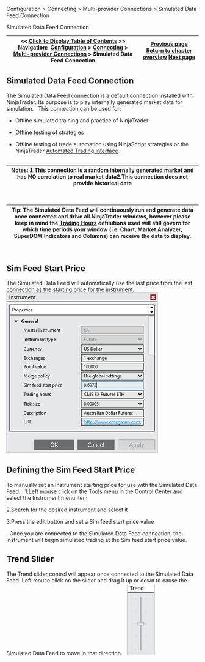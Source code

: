 ﻿
Configuration > Connecting > Multi-provider Connections > Simulated Data Feed Connection

Simulated Data Feed Connection

| << [Click to Display Table of Contents](simulated_data_feed_connection.md) >> **Navigation:**     [Configuration](configuration.md) > [Connecting](connecting.md) > [Multi-provider Connections](multi-provider-connections.md) > Simulated Data Feed Connection | [Previous page](external_data_feed_connection.md) [Return to chapter overview](multi-provider-connections.md) [Next page](options.md) |
| --- | --- |
## Simulated Data Feed Connection
The Simulated Data Feed connection is a default connection installed with NinjaTrader. Its purpose is to play internally generated market data for simulation. 
 
This connection can be used for:
 
- Offline simulated training and practice of NinjaTrader 

- Offline testing of strategies 

- Offline testing of trade automation using NinjaScript strategies or the NinjaTrader [Automated Trading Interface](automated_trading_interface_at.md) 

## 

| Notes: 1.This connection is a random internally generated market and has NO correlation to real market data2.This connection does not provide historical data |
| --- |
 

| Tip: The Simulated Data Feed will continuously run and generate data once connected and drive all NinjaTrader windows, however please keep in mind the [Trading Hours](tradinghours.md) definitions used will still govern for which time periods your window (i.e. Chart, Market Analyzer, SuperDOM Indicators and Columns) can receive the data to display. |
| --- |
 
## Sim Feed Start Price
The Simulated Data Feed will automatically use the last price from the last connection as the starting price for the instrument.
 
![Connecting_SimulatedDataFeed1](connecting_simulateddatafeed1.png)
 
## Defining the Sim Feed Start Price
To manually set an instrument starting price for use with the Simulated Data Feed:
 
1.Left mouse click on the Tools menu in the Control Center and select the Instrument menu item 

2.Search for the desired instrument and select it

3.Press the edit button and set a Sim feed start price value

 
Once you are connected to the Simulated Data Feed connection, the instrument will begin simulated trading at the Sim feed start price value. 
## 
## Trend Slider
The Trend slider control will appear once connected to the Simulated Data Feed. Left mouse click on the slider and drag it up or down to cause the Simulated Data Feed to move in that direction.
 
![Connections_SimulatedDataFeed_TrendSlider](connections_simulateddatafeed_trendslider.png)
